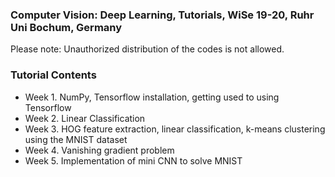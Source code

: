 ### Computer Vision: Deep Learning, Tutorials, WiSe 19-20, Ruhr Uni Bochum, Germany
Please note: Unauthorized distribution of the codes is not allowed.

### Tutorial Contents
* Week 1. NumPy, Tensorflow installation, getting used to using Tensorflow
* Week 2. Linear Classification
* Week 3. HOG feature extraction, linear classification, k-means clustering using the MNIST dataset
* Week 4. Vanishing gradient problem
* Week 5. Implementation of mini CNN to solve MNIST

